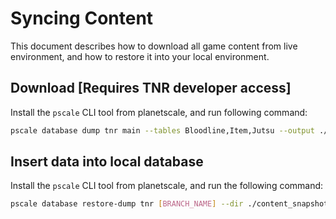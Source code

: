 # Syncing Content

This document describes how to download all game content from live environment, and how to restore it into your local environment.

## Download [Requires TNR developer access]

Install the `pscale` CLI tool from planetscale, and run following command:

```bash
pscale database dump tnr main --tables Bloodline,Item,Jutsu --output ./content_snapshot
```

## Insert data into local database

Install the `pscale` CLI tool from planetscale, and run the following command:

```bash
pscale database restore-dump tnr [BRANCH_NAME] --dir ./content_snapshot --overwrite-tables
```
